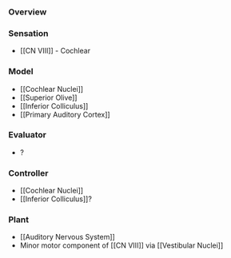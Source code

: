 ### Overview

### Sensation
- [[CN VIII]] - Cochlear
### Model
- [[Cochlear Nuclei]]
- [[Superior Olive]]
- [[Inferior Colliculus]]
- [[Primary Auditory Cortex]]
### Evaluator
- ?
### Controller
- [[Cochlear Nuclei]]
- [[Inferior Colliculus]]?
### Plant
- [[Auditory Nervous System]]
- Minor motor component of [[CN VIII]] via [[Vestibular Nuclei]]